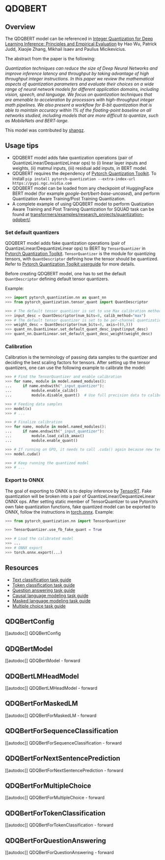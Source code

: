 <!--Copyright 2021 NVIDIA Corporation and The HuggingFace Team. All rights reserved.

Licensed under the Apache License, Version 2.0 (the "License"); you may not use this file except in compliance with
the License. You may obtain a copy of the License at

http://www.apache.org/licenses/LICENSE-2.0

Unless required by applicable law or agreed to in writing, software distributed under the License is distributed on
an "AS IS" BASIS, WITHOUT WARRANTIES OR CONDITIONS OF ANY KIND, either express or implied. See the License for the
specific language governing permissions and limitations under the License.

⚠️ Note that this file is in Markdown but contain specific syntax for our doc-builder (similar to MDX) that may not be
rendered properly in your Markdown viewer.

-->

# QDQBERT

## Overview

The QDQBERT model can be referenced in [Integer Quantization for Deep Learning Inference: Principles and Empirical
Evaluation](https://arxiv.org/abs/2004.09602) by Hao Wu, Patrick Judd, Xiaojie Zhang, Mikhail Isaev and Paulius
Micikevicius.

The abstract from the paper is the following:

*Quantization techniques can reduce the size of Deep Neural Networks and improve inference latency and throughput by
taking advantage of high throughput integer instructions. In this paper we review the mathematical aspects of
quantization parameters and evaluate their choices on a wide range of neural network models for different application
domains, including vision, speech, and language. We focus on quantization techniques that are amenable to acceleration
by processors with high-throughput integer math pipelines. We also present a workflow for 8-bit quantization that is
able to maintain accuracy within 1% of the floating-point baseline on all networks studied, including models that are
more difficult to quantize, such as MobileNets and BERT-large.*

This model was contributed by [shangz](https://huggingface.co/shangz).

## Usage tips

- QDQBERT model adds fake quantization operations (pair of QuantizeLinear/DequantizeLinear ops) to (i) linear layer
  inputs and weights, (ii) matmul inputs, (iii) residual add inputs, in BERT model.
- QDQBERT requires the dependency of [Pytorch Quantization Toolkit](https://github.com/NVIDIA/TensorRT/tree/master/tools/pytorch-quantization). To install `pip install pytorch-quantization --extra-index-url https://pypi.ngc.nvidia.com`
- QDQBERT model can be loaded from any checkpoint of HuggingFace BERT model (for example *google-bert/bert-base-uncased*), and
  perform Quantization Aware Training/Post Training Quantization.
- A complete example of using QDQBERT model to perform Quatization Aware Training and Post Training Quantization for
  SQUAD task can be found at [transformers/examples/research_projects/quantization-qdqbert/](examples/research_projects/quantization-qdqbert/).

### Set default quantizers

QDQBERT model adds fake quantization operations (pair of QuantizeLinear/DequantizeLinear ops) to BERT by
`TensorQuantizer` in [Pytorch Quantization Toolkit](https://github.com/NVIDIA/TensorRT/tree/master/tools/pytorch-quantization). `TensorQuantizer` is the module
for quantizing tensors, with `QuantDescriptor` defining how the tensor should be quantized. Refer to [Pytorch
Quantization Toolkit userguide](https://docs.nvidia.com/deeplearning/tensorrt/pytorch-quantization-toolkit/docs/userguide.html) for more details.

Before creating QDQBERT model, one has to set the default `QuantDescriptor` defining default tensor quantizers.

Example:

```python
>>> import pytorch_quantization.nn as quant_nn
>>> from pytorch_quantization.tensor_quant import QuantDescriptor

>>> # The default tensor quantizer is set to use Max calibration method
>>> input_desc = QuantDescriptor(num_bits=8, calib_method="max")
>>> # The default tensor quantizer is set to be per-channel quantization for weights
>>> weight_desc = QuantDescriptor(num_bits=8, axis=((0,)))
>>> quant_nn.QuantLinear.set_default_quant_desc_input(input_desc)
>>> quant_nn.QuantLinear.set_default_quant_desc_weight(weight_desc)
```

### Calibration

Calibration is the terminology of passing data samples to the quantizer and deciding the best scaling factors for
tensors. After setting up the tensor quantizers, one can use the following example to calibrate the model:

```python
>>> # Find the TensorQuantizer and enable calibration
>>> for name, module in model.named_modules():
...     if name.endswith("_input_quantizer"):
...         module.enable_calib()
...         module.disable_quant()  # Use full precision data to calibrate

>>> # Feeding data samples
>>> model(x)
>>> # ...

>>> # Finalize calibration
>>> for name, module in model.named_modules():
...     if name.endswith("_input_quantizer"):
...         module.load_calib_amax()
...         module.enable_quant()

>>> # If running on GPU, it needs to call .cuda() again because new tensors will be created by calibration process
>>> model.cuda()

>>> # Keep running the quantized model
>>> # ...
```

### Export to ONNX

The goal of exporting to ONNX is to deploy inference by [TensorRT](https://developer.nvidia.com/tensorrt). Fake
quantization will be broken into a pair of QuantizeLinear/DequantizeLinear ONNX ops. After setting static member of
TensorQuantizer to use Pytorch’s own fake quantization functions, fake quantized model can be exported to ONNX, follow
the instructions in [torch.onnx](https://pytorch.org/docs/stable/onnx.html). Example:

```python
>>> from pytorch_quantization.nn import TensorQuantizer

>>> TensorQuantizer.use_fb_fake_quant = True

>>> # Load the calibrated model
>>> ...
>>> # ONNX export
>>> torch.onnx.export(...)
```

## Resources

- [Text classification task guide](../tasks/sequence_classification)
- [Token classification task guide](../tasks/token_classification)
- [Question answering task guide](../tasks/question_answering)
- [Causal language modeling task guide](../tasks/language_modeling)
- [Masked language modeling task guide](../tasks/masked_language_modeling)
- [Multiple choice task guide](../tasks/multiple_choice)

## QDQBertConfig

[[autodoc]] QDQBertConfig

## QDQBertModel

[[autodoc]] QDQBertModel
    - forward

## QDQBertLMHeadModel

[[autodoc]] QDQBertLMHeadModel
    - forward

## QDQBertForMaskedLM

[[autodoc]] QDQBertForMaskedLM
    - forward

## QDQBertForSequenceClassification

[[autodoc]] QDQBertForSequenceClassification
    - forward

## QDQBertForNextSentencePrediction

[[autodoc]] QDQBertForNextSentencePrediction
    - forward

## QDQBertForMultipleChoice

[[autodoc]] QDQBertForMultipleChoice
    - forward

## QDQBertForTokenClassification

[[autodoc]] QDQBertForTokenClassification
    - forward

## QDQBertForQuestionAnswering

[[autodoc]] QDQBertForQuestionAnswering
    - forward
